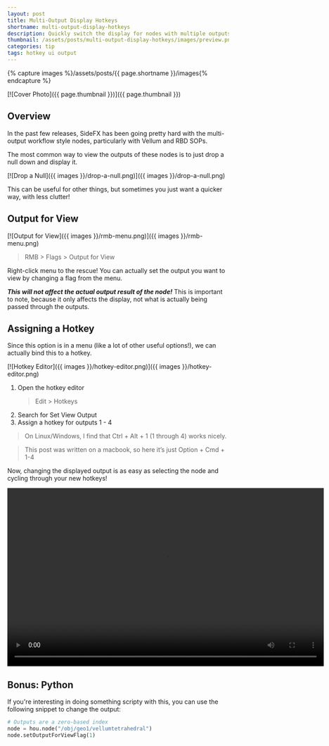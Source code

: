 ```yaml
---
layout: post
title: Multi-Output Display Hotkeys
shortname: multi-output-display-hotkeys
description: Quickly switch the display for nodes with multiple outputs (Vellum, Split, RBD, etc.) without a Null
thumbnail: /assets/posts/multi-output-display-hotkeys/images/preview.png
categories: tip
tags: hotkey ui output
---
```


{% capture images %}/assets/posts/{{ page.shortname }}/images{% endcapture %}

[![Cover Photo]({{ page.thumbnail }})]({{ page.thumbnail }})

## Overview

In the past few releases, SideFX has been going pretty hard with the multi-output workflow style nodes, particularly with Vellum and RBD SOPs.

The most common way to view the outputs of these nodes is to just drop a null
down and display it.

[![Drop a Null]({{ images }}/drop-a-null.png)]({{ images }}/drop-a-null.png)

This can be useful for other things, but sometimes you just want a quicker way,
with less clutter!

## Output for View

[![Output for View]({{ images }}/rmb-menu.png)]({{ images }}/rmb-menu.png)

> RMB > Flags > Output for View

Right-click menu to the rescue! You can actually set the output you want to view
by changing a flag from the menu.

***This will not affect the actual output result of the node!*** This is
important to note, because it only affects the display, not what is actually
being passed through the outputs.

## Assigning a Hotkey

Since this option is in a menu (like a lot of other useful options!), we can
actually bind this to a hotkey.

[![Hotkey Editor]({{ images }}/hotkey-editor.png)]({{ images }}/hotkey-editor.png)


1. Open the hotkey editor
    > Edit > Hotkeys
2. Search for Set View Output
3. Assign a hotkey for outputs 1 - 4

> On Linux/Windows, I find that Ctrl + Alt + 1 (1 through 4) works nicely.

> This post was written on a macbook, so here it’s just Option + Cmd + 1-4

Now, changing the displayed output is as easy as selecting the node and cycling
through your new hotkeys!

<video width="720" height="405" autoplay loop>
    <source src="{{ images }}/cycle-output-display.mp4" type="video/mp4">
</video>

## Bonus: Python

If you're interesting in doing something scripty with this, you can use the
following snippet to change the output:

```python
# Outputs are a zero-based index
node = hou.node("/obj/geo1/vellumtetrahedral")
node.setOutputForViewFlag(1)
```

